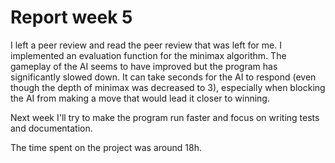 # Report week 5
I left a peer review and read the peer review that was left for me. I implemented an evaluation function for the minimax algorithm. The gameplay of the AI seems to have improved but the program has significantly slowed down. It can take seconds for the AI to respond (even though the depth of minimax was decreased to 3), especially when blocking the AI from making a move that would lead it closer to winning. 

Next week I'll try to make the program run faster and focus on writing tests and documentation.

The time spent on the project was around 18h.


